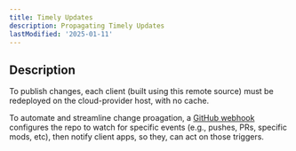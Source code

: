 ```yaml
---
title: Timely Updates
description: Propagating Timely Updates
lastModified: '2025-01-11'
---
```


## Description

To publish changes, each client (built using this remote source) must be redeployed on the cloud-provider host, with no cache.

To automate and streamline change proagation, a [GitHub webhook](../../../../../devy/tooling/2.github/webhooks) configures the repo to watch for specific events (e.g., pushes, PRs, specific mods, etc), then notify client apps, so they, can act on those triggers.
